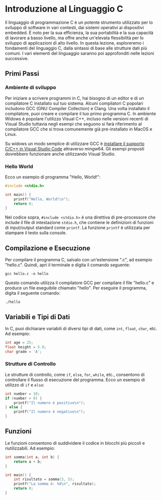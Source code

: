 # Introduzione al Linguaggio C

Il linguaggio di programmazione C è un potente strumento utilizzato per lo sviluppo di software in vari contesti, dai sistemi operativi ai dispositivi embedded. È noto per la sua efficienza, la sua portabilità e la sua capacità di lavorare a basso livello, ma offre anche un'elevata flessibilità per lo sviluppo di applicazioni di alto livello. In questa lezione, esploreremo i fondamenti del linguaggio C, dalla sintassi di base alle strutture dati più comuni.
I vari elementi del linguaggio saranno poi approfonditi nelle lezioni successive.

## Primi Passi

### Ambiente di sviluppo

Per iniziare a scrivere programmi in C, hai bisogno di un editor e di un compilatore C installato sul tuo sistema. 
Alcuni compilatori C popolari includono GCC (GNU Compiler Collection) e Clang. Una volta installato il compilatore, puoi creare e compilare il tuo primo programma C. 
In ambiente Widows è popolare l'utilizzo Visual C++, incluso nelle versioni recenti di Visual Studio tuttavia negli esempi che seguono si farà riferimento al compilatore GCC che si trova comunemente già pre-installato in MacOS e Linux.

Su widows un modo semplice di utilizzare GCC è [installare il supporto C/C++ in Visual Studio Code](https://code.visualstudio.com/docs/cpp/config-mingw) attraverso mingw64.
Gli esempi proposti dovrebbero funzionare anche utilizzando Visual Studio.

### Hello World

Ecco un esempio di programma "Hello, World!":

```c
#include <stdio.h>

int main() {
    printf("Hello, World!\n");
    return 0;
}
```

Nel codice sopra, `#include <stdio.h>` è una direttiva di pre-processore che include il file di intestazione `stdio.h`, che contiene le definizioni di funzioni di input/output standard come `printf`. La funzione `printf` è utilizzata per stampare il testo sulla console.

## Compilazione e Esecuzione

Per compilare il programma C, salvalo con un'estensione ".c", ad esempio "hello.c". Quindi, apri il terminale e digita il comando seguente:

```
gcc hello.c -o hello
```

Questo comando utilizza il compilatore GCC per compilare il file "hello.c" e produce un file eseguibile chiamato "hello". Per eseguire il programma, digita il seguente comando:

```
./hello
```

## Variabili e Tipi di Dati

In C, puoi dichiarare variabili di diversi tipi di dati, come `int`, `float`, `char`, etc. Ad esempio:

```c
int age = 25;
float height = 5.9;
char grade = 'A';
```

### Strutture di Controllo

Le strutture di controllo, come `if`, `else`, `for`, `while`, etc., consentono di controllare il flusso di esecuzione del programma. Ecco un esempio di utilizzo di `if` e `else`:

```c
int number = 10;
if (number > 0) {
    printf("Il numero è positivo\n");
} else {
    printf("Il numero è negativo\n");
}
```

## Funzioni

Le funzioni consentono di suddividere il codice in blocchi più piccoli e riutilizzabili. Ad esempio:

```c
int somma(int a, int b) {
    return a + b;
}

int main() {
    int risultato = somma(3, 5);
    printf("La somma è: %d\n", risultato);
    return 0;
}
```
